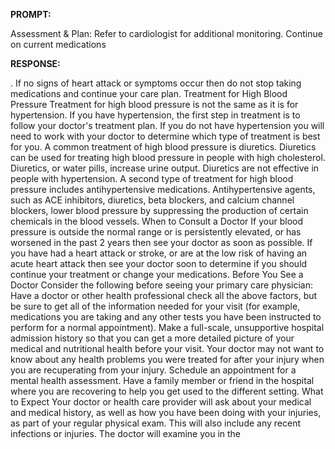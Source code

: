**PROMPT:**

Assessment & Plan:  Refer to cardiologist for additional monitoring. Continue on current medications

**RESPONSE:**

 . If no signs of heart attack or symptoms occur then do not stop taking medications and continue your care plan.  Treatment for High Blood Pressure  Treatment for high blood pressure is not the same as it is for hypertension. If you have hypertension, the first step in treatment is to follow your doctor's treatment plan. If you do not have hypertension you will need to work with your doctor to determine which type of treatment is best for you. A common treatment of high blood pressure is diuretics.  Diuretics can be used for treating high blood pressure in people with high cholesterol. Diuretics, or water pills, increase urine output. Diuretics are not effective in people with hypertension.  A second type of treatment for high blood pressure includes antihypertensive medications. Antihypertensive agents, such as ACE inhibitors, diuretics, beta blockers, and calcium channel blockers, lower blood pressure by suppressing the production of certain chemicals in the blood vessels.  When to Consult a Doctor  If your blood pressure is outside the normal range or is persistently elevated, or has worsened in the past 2 years then see your doctor as soon as possible. If you have had a heart attack or stroke, or are at the low risk of having an acute heart attack then see your doctor soon to determine if you should continue your treatment or change your medications.  Before You See a Doctor  Consider the following before seeing your primary care physician:  Have a doctor or other health professional check all the above factors, but be sure to get all of the information needed for your visit (for example, medications you are taking and any other tests you have been instructed to perform for a normal appointment).  Make a full-scale, unsupportive hospital admission history so that you can get a more detailed picture of your medical and nutritional health before your visit. Your doctor may not want to know about any health problems you were treated for after your injury when you are recuperating from your injury.  Schedule an appointment for a mental health assessment.  Have a family member or friend in the hospital where you are recovering to help you get used to the different setting.  What to Expect  Your doctor or health care provider will ask about your medical and medical history, as well as how you have been doing with your injuries, as part of your regular physical exam. This will also include any recent infections or injuries.  The doctor will examine you in the